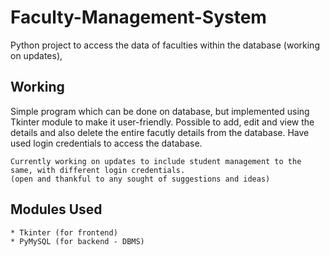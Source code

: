 # Faculty-Management-System
Python project to access the data of faculties within the database (working on updates),

## Working
Simple program which can be done on database, but implemented using Tkinter module to make it user-friendly. Possible to add, edit and view the details and also delete the entire facutly details from the database. Have used login credentials to access the database.
```
Currently working on updates to include student management to the same, with different login credentials.
(open and thankful to any sought of suggestions and ideas)
```

## Modules Used
```
* Tkinter (for frontend)
* PyMySQL (for backend - DBMS)
```
